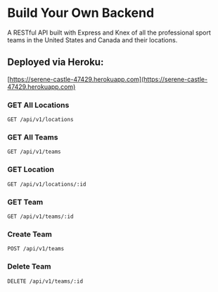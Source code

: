 # Build Your Own Backend

A RESTful API built with Express and Knex of all the professional sport teams in the United States and Canada and their locations.

## Deployed via Heroku:

[https://serene-castle-47429.herokuapp.com](https://serene-castle-47429.herokuapp.com)

### GET All Locations

```
GET /api/v1/locations
```

### GET All Teams

```
GET /api/v1/teams
```

### GET Location

```
GET /api/v1/locations/:id
```

### GET Team

```
GET /api/v1/teams/:id
```

### Create Team

```
POST /api/v1/teams
```

### Delete Team

```
DELETE /api/v1/teams/:id
```